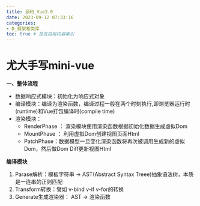 ```yaml
---
title: 源码_Vue3.0
date: 2023-09-12 07:33:16
categories:
- D_框架和类库
toc: true # 是否启用内容索引
---
```


# 尤大手写mini-vue

**一、整体流程**

- 数据响应式模块：初始化为响应式对象
- 编译模块：编译为渲染函数，编译过程一般在两个时刻执行,即浏览器运行时(runtime)和Vue打包编译时(compile time)
- 渲染模块：
  - RenderPhase ： 渲染模块使用渲染函数根据初始化数据生成虚拟Dom
  - MountPhase  ： 利用虚拟Dom创建视图页面Html
  - PatchPhase：数据模型一旦变化渲染函数将再次被调用生成新的虚拟Dom，然后做Dom Diff更新视图Html

**编译模块**

1. Parase解析：模板字符串 -> AST(Abstract Syntax Treee)抽象语法树，本质是一连串的正则匹配
2. Transform转换：譬如 v-bind v-if v-for的转换
3. Generate生成渲染器： AST -> 渲染函数

# 